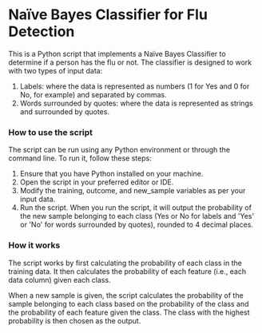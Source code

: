 # Naïve Bayes Classifier for Flu Detection
This is a Python script that implements a Naïve Bayes Classifier to determine if a person has the flu or not. The classifier is designed to work with two types of input data:

1. Labels: where the data is represented as numbers (1 for Yes and 0 for No, for example) and separated by commas.
2. Words surrounded by quotes: where the data is represented as strings and surrounded by quotes.

### How to use the script 
The script can be run using any Python environment or through the command line. To run it, follow these steps:

1. Ensure that you have Python installed on your machine.
2. Open the script in your preferred editor or IDE.
3. Modify the training, outcome, and new_sample variables as per your input data.
4. Run the script.
When you run the script, it will output the probability of the new sample belonging to each class (Yes or No for labels and 'Yes' or 'No' for words surrounded by quotes), rounded to 4 decimal places.

### How it works
The script works by first calculating the probability of each class in the training data. It then calculates the probability of each feature (i.e., each data column) given each class.

When a new sample is given, the script calculates the probability of the sample belonging to each class based on the probability of the class and the probability of each feature given the class. The class with the highest probability is then chosen as the output. 
